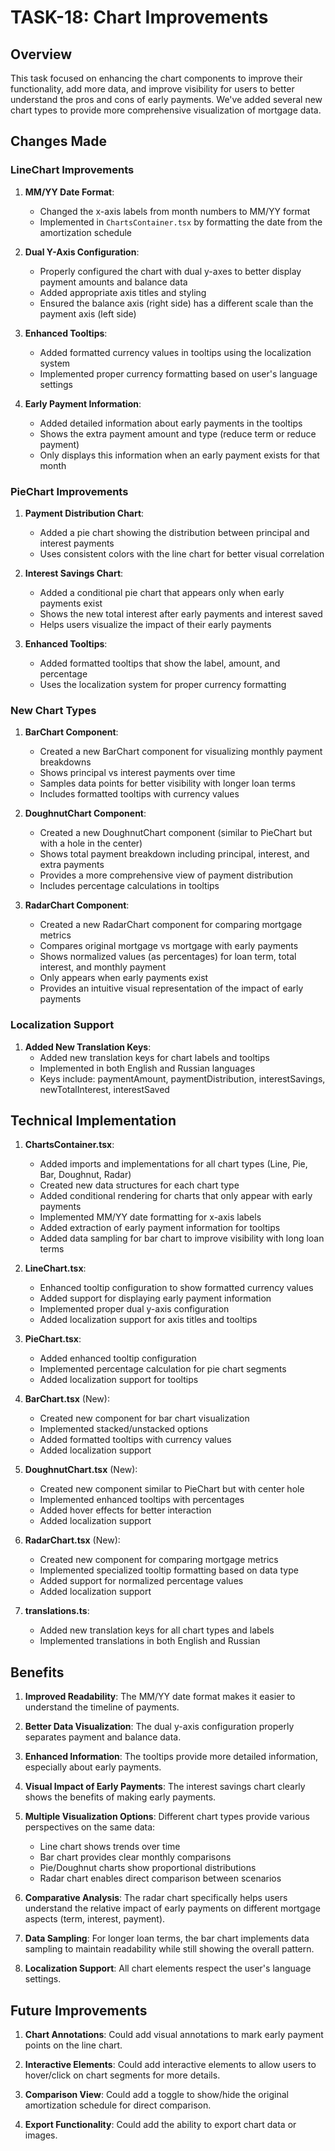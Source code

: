 # TASK-18: Chart Improvements

## Overview

This task focused on enhancing the chart components to improve their functionality, add more data, and improve visibility for users to better understand the pros and cons of early payments. We've added several new chart types to provide more comprehensive visualization of mortgage data.

## Changes Made

### LineChart Improvements

1. **MM/YY Date Format**: 
   - Changed the x-axis labels from month numbers to MM/YY format
   - Implemented in `ChartsContainer.tsx` by formatting the date from the amortization schedule

2. **Dual Y-Axis Configuration**: 
   - Properly configured the chart with dual y-axes to better display payment amounts and balance data
   - Added appropriate axis titles and styling
   - Ensured the balance axis (right side) has a different scale than the payment axis (left side)

3. **Enhanced Tooltips**: 
   - Added formatted currency values in tooltips using the localization system
   - Implemented proper currency formatting based on user's language settings

4. **Early Payment Information**: 
   - Added detailed information about early payments in the tooltips
   - Shows the extra payment amount and type (reduce term or reduce payment)
   - Only displays this information when an early payment exists for that month

### PieChart Improvements

1. **Payment Distribution Chart**: 
   - Added a pie chart showing the distribution between principal and interest payments
   - Uses consistent colors with the line chart for better visual correlation

2. **Interest Savings Chart**: 
   - Added a conditional pie chart that appears only when early payments exist
   - Shows the new total interest after early payments and interest saved
   - Helps users visualize the impact of their early payments

3. **Enhanced Tooltips**: 
   - Added formatted tooltips that show the label, amount, and percentage
   - Uses the localization system for proper currency formatting

### New Chart Types

1. **BarChart Component**:
   - Created a new BarChart component for visualizing monthly payment breakdowns
   - Shows principal vs interest payments over time
   - Samples data points for better visibility with longer loan terms
   - Includes formatted tooltips with currency values

2. **DoughnutChart Component**:
   - Created a new DoughnutChart component (similar to PieChart but with a hole in the center)
   - Shows total payment breakdown including principal, interest, and extra payments
   - Provides a more comprehensive view of payment distribution
   - Includes percentage calculations in tooltips

3. **RadarChart Component**:
   - Created a new RadarChart component for comparing mortgage metrics
   - Compares original mortgage vs mortgage with early payments
   - Shows normalized values (as percentages) for loan term, total interest, and monthly payment
   - Only appears when early payments exist
   - Provides an intuitive visual representation of the impact of early payments

### Localization Support

1. **Added New Translation Keys**:
   - Added new translation keys for chart labels and tooltips
   - Implemented in both English and Russian languages
   - Keys include: paymentAmount, paymentDistribution, interestSavings, newTotalInterest, interestSaved

## Technical Implementation

1. **ChartsContainer.tsx**:
   - Added imports and implementations for all chart types (Line, Pie, Bar, Doughnut, Radar)
   - Created new data structures for each chart type
   - Added conditional rendering for charts that only appear with early payments
   - Implemented MM/YY date formatting for x-axis labels
   - Added extraction of early payment information for tooltips
   - Added data sampling for bar chart to improve visibility with long loan terms

2. **LineChart.tsx**:
   - Enhanced tooltip configuration to show formatted currency values
   - Added support for displaying early payment information
   - Implemented proper dual y-axis configuration
   - Added localization support for axis titles and tooltips

3. **PieChart.tsx**:
   - Added enhanced tooltip configuration
   - Implemented percentage calculation for pie chart segments
   - Added localization support for tooltips

4. **BarChart.tsx** (New):
   - Created new component for bar chart visualization
   - Implemented stacked/unstacked options
   - Added formatted tooltips with currency values
   - Added localization support

5. **DoughnutChart.tsx** (New):
   - Created new component similar to PieChart but with center hole
   - Implemented enhanced tooltips with percentages
   - Added hover effects for better interaction
   - Added localization support

6. **RadarChart.tsx** (New):
   - Created new component for comparing mortgage metrics
   - Implemented specialized tooltip formatting based on data type
   - Added support for normalized percentage values
   - Added localization support

7. **translations.ts**:
   - Added new translation keys for all chart types and labels
   - Implemented translations in both English and Russian

## Benefits

1. **Improved Readability**: The MM/YY date format makes it easier to understand the timeline of payments.

2. **Better Data Visualization**: The dual y-axis configuration properly separates payment and balance data.

3. **Enhanced Information**: The tooltips provide more detailed information, especially about early payments.

4. **Visual Impact of Early Payments**: The interest savings chart clearly shows the benefits of making early payments.

5. **Multiple Visualization Options**: Different chart types provide various perspectives on the same data:
   - Line chart shows trends over time
   - Bar chart provides clear monthly comparisons
   - Pie/Doughnut charts show proportional distributions
   - Radar chart enables direct comparison between scenarios

6. **Comparative Analysis**: The radar chart specifically helps users understand the relative impact of early payments on different mortgage aspects (term, interest, payment).

7. **Data Sampling**: For longer loan terms, the bar chart implements data sampling to maintain readability while still showing the overall pattern.

8. **Localization Support**: All chart elements respect the user's language settings.

## Future Improvements

1. **Chart Annotations**: Could add visual annotations to mark early payment points on the line chart.

2. **Interactive Elements**: Could add interactive elements to allow users to hover/click on chart segments for more details.

3. **Comparison View**: Could add a toggle to show/hide the original amortization schedule for direct comparison.

4. **Export Functionality**: Could add the ability to export chart data or images.
